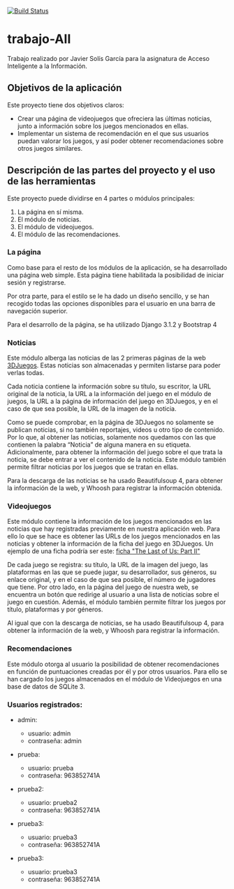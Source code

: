 [![Build Status](https://www.travis-ci.com/javsolgar/trabajo-AII.svg?branch=main)](https://www.travis-ci.com/javsolgar/trabajo-AII)

# trabajo-AII
Trabajo realizado por Javier Solís García para la asignatura de Acceso Inteligente a la Información.

## Objetivos de la aplicación

Este proyecto tiene dos objetivos claros:

- Crear una página de videojuegos que ofreciera las últimas noticias, junto a información sobre los juegos mencionados en ellas.
- Implementar un sistema de recomendación en el que sus usuarios puedan valorar los juegos, y así poder obtener recomendaciones sobre otros juegos similares.

## Descripción de las partes del proyecto y el uso de las herramientas

Este proyecto puede dividirse en 4 partes o módulos principales:

1. La página en sí misma.
2. El módulo de noticias.
3. El módulo de videojuegos.
4. El módulo de las recomendaciones.

### La página

Como base para el resto de los módulos de la aplicación, se ha desarrollado una página web simple. Esta página tiene habilitada la posibilidad de iniciar sesión y registrarse.

Por otra parte, para el estilo se le ha dado un diseño sencillo, y se han recogido todas las opciones disponibles para el usuario en una barra de navegación superior.

Para el desarrollo de la página, se ha utilizado  Django 3.1.2 y Bootstrap 4

### Noticias

Este módulo alberga las noticias de las 2 primeras páginas de la web [3DJuegos](https://www.3djuegos.com/novedades/todo/juegos/0f0f0f0/fecha/). Estas noticias son almacenadas y permiten listarse para poder verlas todas.

Cada noticia contiene la información sobre su título, su escritor, la URL original de la noticia, la URL a la información del juego en el módulo de juegos, la URL a la página de información del juego en 3DJuegos, y en el caso de que sea posible, la URL de la imagen de la noticia.

Como se puede comprobar, en la página de 3DJuegos no solamente se publican noticias, si no también reportajes, videos u otro tipo de contenido. Por lo que, al obtener las noticias, solamente nos quedamos con las que contienen la palabra “Noticia” de alguna manera en su etiqueta. Adicionalmente, para obtener la información del juego sobre el que trata la noticia, se debe entrar a ver el contenido de la noticia. Este módulo también permite filtrar noticias por los juegos que se tratan en ellas.

Para la descarga de las noticias se ha usado Beautifulsoup 4, para obtener la información de la web, y Whoosh para registrar la información obtenida.

### Videojuegos

Este módulo contiene la información de los juegos mencionados en las noticias que hay registradas previamente en nuestra aplicación web. Para ello lo que se hace es obtener las URLs de los juegos mencionados en las noticias y obtener la información de la ficha del juego en 3DJuegos. Un ejemplo de una ficha podría ser este: [ficha "The Last of Us: Part II"](https://www.3djuegos.com/27868/the-last-of-us-parte-ii/)

De cada juego se registra: su título, la URL de la imagen del juego, las plataformas en las que se puede jugar, su desarrollador, sus géneros, su enlace original, y en el caso de que sea posible, el número de jugadores que tiene. Por otro lado, en la página del juego de nuestra web, se encuentra un botón que redirige al usuario a una lista de noticias sobre el juego en cuestión. Además, el módulo también permite filtrar los juegos por título, plataformas y por géneros.

Al igual que con la descarga de noticias, se ha usado Beautifulsoup 4, para obtener la información de la web, y Whoosh para registrar la información.

### Recomendaciones

Este módulo otorga al usuario la posibilidad de obtener recomendaciones en función de puntuaciones creadas por él y por otros usuarios. Para ello se han cargado los juegos almacenados en el módulo de Videojuegos en una base de datos de SQLite 3.


### Usuarios registrados:

- admin:
    - usuario: admin
    - contraseña: admin
    
- prueba:
    - usuario: prueba
    - contraseña: 963852741A
  
- prueba2:
    - usuario: prueba2
    - contraseña: 963852741A
  
- prueba3:
    - usuario: prueba3
    - contraseña: 963852741A
  
- prueba3:
    - usuario: prueba3
    - contraseña: 963852741A
    

